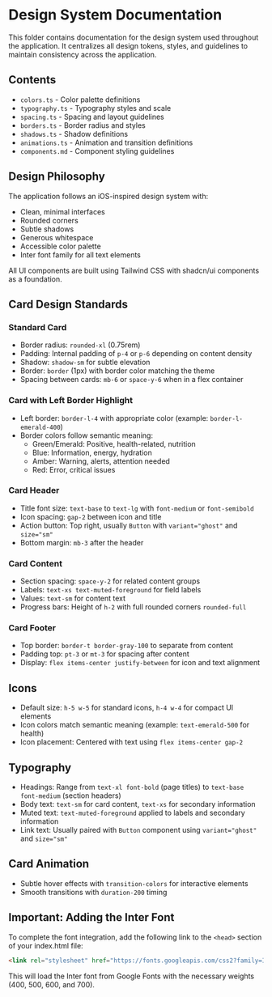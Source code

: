 
# Design System Documentation

This folder contains documentation for the design system used throughout the application. It centralizes all design tokens, styles, and guidelines to maintain consistency across the application.

## Contents

- `colors.ts` - Color palette definitions
- `typography.ts` - Typography styles and scale
- `spacing.ts` - Spacing and layout guidelines
- `borders.ts` - Border radius and styles
- `shadows.ts` - Shadow definitions
- `animations.ts` - Animation and transition definitions
- `components.md` - Component styling guidelines

## Design Philosophy

The application follows an iOS-inspired design system with:
- Clean, minimal interfaces
- Rounded corners
- Subtle shadows
- Generous whitespace
- Accessible color palette
- Inter font family for all text elements

All UI components are built using Tailwind CSS with shadcn/ui components as a foundation.

## Card Design Standards

### Standard Card
- Border radius: `rounded-xl` (0.75rem)
- Padding: Internal padding of `p-4` or `p-6` depending on content density
- Shadow: `shadow-sm` for subtle elevation
- Border: `border` (1px) with border color matching the theme
- Spacing between cards: `mb-6` or `space-y-6` when in a flex container

### Card with Left Border Highlight
- Left border: `border-l-4` with appropriate color (example: `border-l-emerald-400`)
- Border colors follow semantic meaning:
  - Green/Emerald: Positive, health-related, nutrition
  - Blue: Information, energy, hydration
  - Amber: Warning, alerts, attention needed
  - Red: Error, critical issues

### Card Header
- Title font size: `text-base` to `text-lg` with `font-medium` or `font-semibold`
- Icon spacing: `gap-2` between icon and title
- Action button: Top right, usually `Button` with `variant="ghost"` and `size="sm"`
- Bottom margin: `mb-3` after the header

### Card Content
- Section spacing: `space-y-2` for related content groups
- Labels: `text-xs text-muted-foreground` for field labels
- Values: `text-sm` for content text
- Progress bars: Height of `h-2` with full rounded corners `rounded-full`

### Card Footer
- Top border: `border-t border-gray-100` to separate from content
- Padding top: `pt-3` or `mt-3` for spacing after content
- Display: `flex items-center justify-between` for icon and text alignment

## Icons

- Default size: `h-5 w-5` for standard icons, `h-4 w-4` for compact UI elements
- Icon colors match semantic meaning (example: `text-emerald-500` for health)
- Icon placement: Centered with text using `flex items-center gap-2`

## Typography

- Headings: Range from `text-xl font-bold` (page titles) to `text-base font-medium` (section headers)
- Body text: `text-sm` for card content, `text-xs` for secondary information
- Muted text: `text-muted-foreground` applied to labels and secondary information
- Link text: Usually paired with `Button` component using `variant="ghost"` and `size="sm"`

## Card Animation

- Subtle hover effects with `transition-colors` for interactive elements
- Smooth transitions with `duration-200` timing

## Important: Adding the Inter Font

To complete the font integration, add the following link to the `<head>` section of your index.html file:

```html
<link rel="stylesheet" href="https://fonts.googleapis.com/css2?family=Inter:wght@400;500;600;700&display=swap">
```

This will load the Inter font from Google Fonts with the necessary weights (400, 500, 600, and 700).
